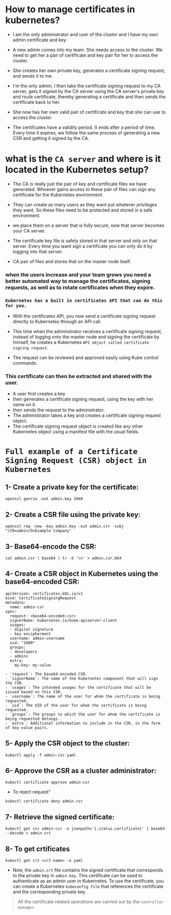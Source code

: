 # How to manage certificates in kubernetes?

* I am the only administrator and user of the cluster and I have my own admin certificate and key.

* A new admin comes into my team. She needs access to the cluster. We need to get her a pair of certificate and key pair for her to access the cluster.

* She creates her own private key, generates a certificate signing request, and sends it to me.

*  I'm the only admin, I then take the certificate signing request to my CA server, gets it signed by the CA server using the CA server's private key and route certificate, thereby generating a certificate and then sends the certificate back to her.

* She now has her own valid pair of certificate and key that she can use to access the cluster.

* The certificates have a validity period. It ends after a period of time. Every time it expires, we follow the same process of generating a new CSR and getting it signed by the CA.


# what is the `CA server` and where is it located in the Kubernetes setup?

* The CA is really just the pair of key and certificate files we have generated. Whoever gains access to these pair of files can sign any certificate for the Kubernetes environment.

* They can create as many users as they want put whatever privileges they want. So these files need to be protected and stored in a safe environment.

* we place them on a server that is fully secure, now that server becomes your CA server.

* The certificate key file is safely stored in that server and only on that server. Every time you want sign a certificate you can only do it by logging into that server.

* CA pair of files and stores that on the master node itself.

### when the users increase and your team grows you need a better automated way to manage the certificates, signing requests, as well as to rotate certificates when they expire.

### `Kubernetes has a built in certificates API that can do this for you.`

* With the certificates API, you now send a certificate signing request directly to Kubernetes through an API call.

* This time when the administrator receives a certificate signing request, instead of logging onto the master node and signing the certificate by himself, he creates a Kubernetes `API object called certificate signing request`.

* The request can be reviewed and approved easily using Kube control commands.

### This certificate can then be extracted and shared with the user.
- A user first creates a key
- then generates a certificate signing request, using the key with her name on it.
- then sends the request to the administrator.
- The administrator takes a key and creates a certificate signing request object.
- The certificate signing request object is created like any other Kubernetes object using a manifest file with the usual fields.


#  `Full example of a Certificate Signing Request (CSR) object in Kubernetes`

## 1- Create a private key for the certificate:
```
openssl genrsa -out admin.key 2048
```
## 2- Create a CSR file using the private key:
```
openssl req -new -key admin.key -out admin.csr -subj "/CN=admin/O=Example Company"
```
## 3- Base64-encode the CSR:
```
cat admin.csr | base64 | tr -d '\n' > admin.csr.b64
```
## 4- Create a CSR object in Kubernetes using the base64-encoded CSR:
```
apiVersion: certificates.k8s.io/v1
kind: CertificateSigningRequest
metadata:
  name: admin-csr
spec:
  request: <base64-encoded-csr>
  signerName: kubernetes.io/kube-apiserver-client
  usages:
  - digital signature
  - key encipherment
  username: admin-username
  uid: "1000"
  groups:
  - developers
  - admins
  extra:
    my-key: my-value

```
    - `request`: The base64-encoded CSR.
    - `signerName`: The name of the Kubernetes component that will sign the CSR.
    - `usages`: The intended usages for the certificate that will be issued based on this CSR.
    - `username`: The name of the user for whom the certificate is being requested.
    - `uid`: The UID of the user for whom the certificate is being requested.
    - `groups`: The groups to which the user for whom the certificate is being requested belongs.
    - `extra`: Additional information to include in the CSR, in the form of key-value pairs.

## 5- Apply the CSR object to the cluster:
```
kubectl apply -f admin-csr.yaml
```
## 6- Approve the CSR as a cluster administrator:
```
kubectl certificate approve admin-csr
```

* To reject request"
```
kubectl certificate deny admin-csr
```
## 7- Retrieve the signed certificate:
```
kubectl get csr admin-csr -o jsonpath='{.status.certificate}' | base64 --decode > admin.crt
```
## 8- To get crtificates
```
kubectl get crt <crt-name> -o yaml
```
- Now, the `admin.crt` file contains the signed certificate that corresponds to the private key in `admin.key`. This certificate can be used to authenticate as an admin user in Kubernetes. To use the certificate, you can create a Kubernetes `kubeconfig file` that references the certificate and the corresponding private key.

> All the certificate related operations are carried out by the `controller manager`.